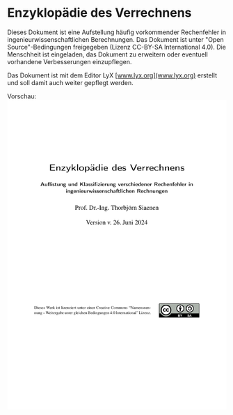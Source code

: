 # Enzyklopädie des Verrechnens

Dieses Dokument ist eine Aufstellung häufig vorkommender Rechenfehler
in ingenieurwissenschaftlichen Berechnungen. Das Dokument ist 
unter "Open Source"-Bedingungen freigegeben (Lizenz CC-BY-SA International 4.0).
Die Menschheit ist eingeladen, das Dokument zu erweitern oder eventuell vorhandene
Verbesserungen einzupflegen.

Das Dokument ist mit dem Editor LyX [www.lyx.org](www.lyx.org) erstellt und soll damit 
auch weiter gepflegt werden.

Vorschau:
![Vorschaubild des Dokumentes](teaser_bild.png)